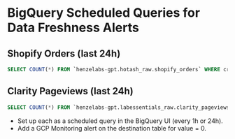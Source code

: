 # BigQuery Scheduled Queries for Data Freshness Alerts

## Shopify Orders (last 24h)

```sql
SELECT COUNT(*) FROM `henzelabs-gpt.hotash_raw.shopify_orders` WHERE created_at >= TIMESTAMP_SUB(CURRENT_TIMESTAMP(), INTERVAL 24 HOUR)
```

## Clarity Pageviews (last 24h)

```sql
SELECT COUNT(*) FROM `henzelabs-gpt.labessentials_raw.clarity_pageviews` WHERE event_date >= DATE_SUB(CURRENT_DATE(), INTERVAL 1 DAY)
```

- Set up each as a scheduled query in the BigQuery UI (every 1h or 24h).
- Add a GCP Monitoring alert on the destination table for value = 0.
